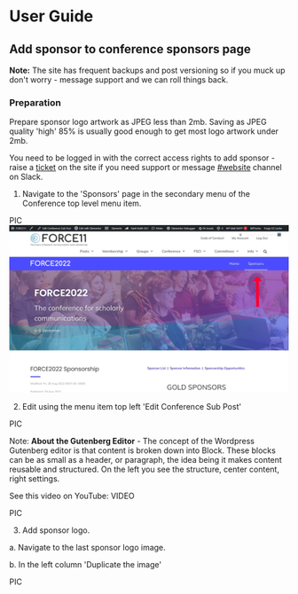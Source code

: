# User Guide

## Add sponsor to conference sponsors page

**Note:** The site has frequent backups and post versioning so if you muck up don't worry - message support and we can roll things back.

### Preparation

Prepare sponsor logo artwork as JPEG less than 2mb. Saving as JPEG quality 'high' 85% is usually good enough to get most logo artwork under 2mb.

You need to be logged in with the correct access rights to add sponsor - raise a [ticket](https://force11.org/submit-ticket/) on the site if you need support or message [#website](https://force11.slack.com/archives/C01LW0EK8S1) channel on Slack.

  1. Navigate to the 'Sponsors' page in the secondary menu of the Conference top level menu item.   

  PIC
  <img src="https://raw.githubusercontent.com/force11/website/fb2939fff37cff57f31e267b9e5d002717120205/images/user-guide/sponsor-page.png" alt="sponsors page" width="800">
</figure>

  2. Edit using the menu item top left 'Edit Conference Sub Post'

  PIC

Note: **About the Gutenberg Editor** - The concept of the Wordpress Gutenberg editor is that content is broken down into Block. These blocks can be as small as a header, or paragraph, the idea being it makes content reusable and structured. On the left you see the structure, center content, right settings.

See this video on YouTube: VIDEO

PIC    

  3. Add sponsor logo.

   a. Navigate to the last sponsor logo image.

   b. In the left column 'Duplicate the image'

   PIC
